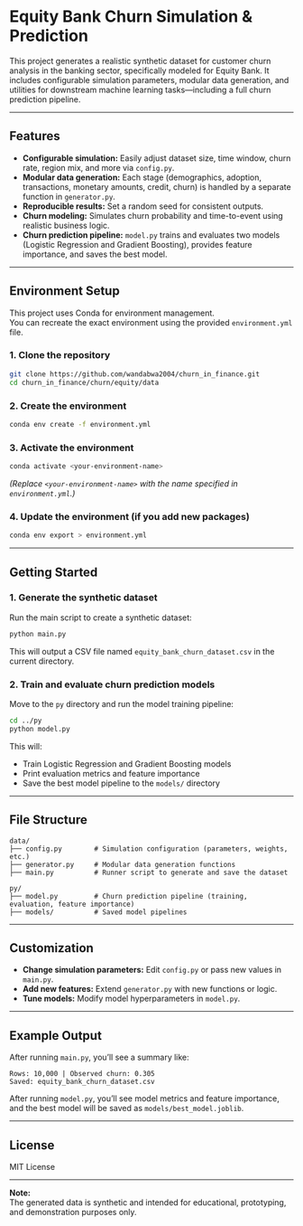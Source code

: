# Equity Bank Churn Simulation & Prediction

This project generates a realistic synthetic dataset for customer churn analysis in the banking sector, specifically modeled for Equity Bank. It includes configurable simulation parameters, modular data generation, and utilities for downstream machine learning tasks—including a full churn prediction pipeline.

---

## Features

- **Configurable simulation:** Easily adjust dataset size, time window, churn rate, region mix, and more via `config.py`.
- **Modular data generation:** Each stage (demographics, adoption, transactions, monetary amounts, credit, churn) is handled by a separate function in `generator.py`.
- **Reproducible results:** Set a random seed for consistent outputs.
- **Churn modeling:** Simulates churn probability and time-to-event using realistic business logic.
- **Churn prediction pipeline:** `model.py` trains and evaluates two models (Logistic Regression and Gradient Boosting), provides feature importance, and saves the best model.

---

## Environment Setup

This project uses Conda for environment management.  
You can recreate the exact environment using the provided `environment.yml` file.

### 1. Clone the repository

```bash
git clone https://github.com/wandabwa2004/churn_in_finance.git
cd churn_in_finance/churn/equity/data
```

### 2. Create the environment

```bash
conda env create -f environment.yml
```

### 3. Activate the environment

```bash
conda activate <your-environment-name>
```
*(Replace `<your-environment-name>` with the name specified in `environment.yml`.)*

### 4. Update the environment (if you add new packages)

```bash
conda env export > environment.yml
```

---

## Getting Started

### 1. Generate the synthetic dataset

Run the main script to create a synthetic dataset:

```bash
python main.py
```

This will output a CSV file named `equity_bank_churn_dataset.csv` in the current directory.

### 2. Train and evaluate churn prediction models

Move to the `py` directory and run the model training pipeline:

```bash
cd ../py
python model.py
```

This will:
- Train Logistic Regression and Gradient Boosting models
- Print evaluation metrics and feature importance
- Save the best model pipeline to the `models/` directory

---

## File Structure

```
data/
├── config.py        # Simulation configuration (parameters, weights, etc.)
├── generator.py     # Modular data generation functions
├── main.py          # Runner script to generate and save the dataset

py/
├── model.py         # Churn prediction pipeline (training, evaluation, feature importance)
├── models/          # Saved model pipelines
```

---

## Customization

- **Change simulation parameters:** Edit `config.py` or pass new values in `main.py`.
- **Add new features:** Extend `generator.py` with new functions or logic.
- **Tune models:** Modify model hyperparameters in `model.py`.

---

## Example Output

After running `main.py`, you’ll see a summary like:

```
Rows: 10,000 | Observed churn: 0.305
Saved: equity_bank_churn_dataset.csv
```

After running `model.py`, you’ll see model metrics and feature importance, and the best model will be saved as `models/best_model.joblib`.

---

## License

MIT License

---

**Note:**  
The generated data is synthetic and intended for educational, prototyping, and demonstration purposes only.